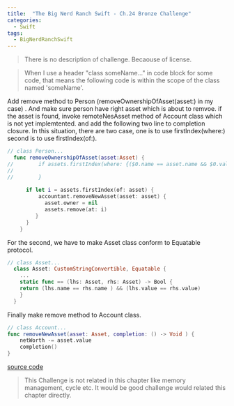 ```yaml
---
title:  "The Big Nerd Ranch Swift - Ch.24 Bronze Challenge"
categories: 
  - Swift
tags:
  - BigNerdRanchSwift
---
```


> There is no description of challenge. Becaouse of license.

> When I use a header "class someName..." in code block for some code, that means the following code is within the scope of the class named 'someName'.

Add remove method to Person (removeOwnershipOfAsset(asset:) in my case) . And make sure person have right asset which is about to remvoe.  if the asset is found, invoke remoteNesAsset method of Account class which is not yet implemtented. and add the following two line to completion closure. In this situation, there are two case, one is to use firstIndex(where:) second is to use firstIndex(of:).

```swift
// class Person...
  func removeOwnershipOfAsset(asset:Asset) {
//        if assets.firstIndex(where: {($0.name == asset.name && $0.value == asset.value)}) {
//            
//        }
        
      if let i = assets.firstIndex(of: asset) {
          accountant.removeNewAsset(asset: asset) {
            asset.owner = nil
            assets.remove(at: i)
         }
      }
    }
```

For the second, we have to make Asset class conform to Equatable protocol. 

```swift
// class Asset...
  class Asset: CustomStringConvertible, Equatable {
    ...
    static func == (lhs: Asset, rhs: Asset) -> Bool {
    return (lhs.name == rhs.name ) && (lhs.value == rhs.value)
    }
  }
```

Finally make remove method to Account class. 

```swift
// class Account...
func removeNewAsset(asset: Asset, completion: () -> Void ) {
    netWorth -= asset.value
    completion()
}

```

[source code](https://github.com/HaeSeongPark/BNRSwift/tree/master/24CyclicalAssets/CyclicalAssets)

> This Challenge is not related in this chapter like memory management, cycle etc. It would be good challenge would related this chapter directly.